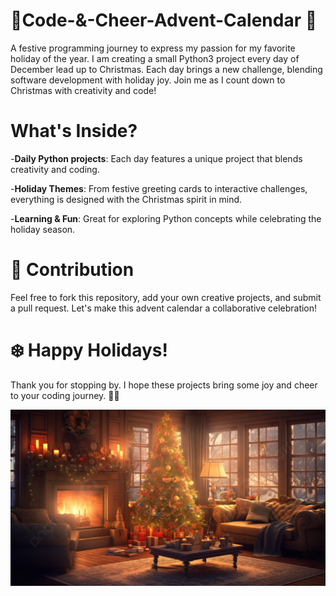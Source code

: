# 🎄Code-&-Cheer-Advent-Calendar 🎅
A festive programming journey to express my passion for my favorite holiday of the year. I am creating a small Python3 project every day of December lead up to Christmas. Each day brings a new challenge, blending software development with holiday joy. Join me as I count down to Christmas with creativity and code!

# What's Inside?

-**Daily Python projects**: Each day features a unique project that blends creativity and coding. 

-**Holiday Themes**: From festive greeting cards to interactive challenges, everything is designed with the Christmas spirit in mind. 

-**Learning & Fun**: Great for exploring Python concepts while celebrating the holiday season. 


# 🎄 Contribution 

Feel free to fork this repository, add your own creative projects, and submit a pull request. Let's make this advent calendar a collaborative celebration!


# ❄️ Happy Holidays! 

Thank you for stopping by. I hope these projects bring some joy and cheer to your coding journey. 🎁✨

![Christmas](Christmas.jpg)
